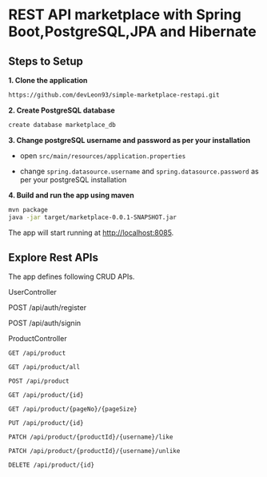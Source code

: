 #  REST API marketplace with Spring Boot,PostgreSQL,JPA and Hibernate

## Steps to Setup

**1. Clone the application**
  
 ```bash
 https://github.com/devLeon93/simple-marketplace-restapi.git
 ```
 
 **2. Create PostgreSQL database**
 ```bash
 create database marketplace_db
 ```
 
**3. Change postgreSQL username and password as per your installation**
 
+ open `src/main/resources/application.properties`

+ change `spring.datasource.username` and `spring.datasource.password` as per your postgreSQL installation

**4. Build and run the app using maven**

 ```bash
mvn package
java -jar target/marketplace-0.0.1-SNAPSHOT.jar

```

The app will start running at <http://localhost:8085>.




## Explore Rest APIs

The app defines following CRUD APIs.


UserController

  POST /api/auth/register

  POST /api/auth/signin


ProductController

    GET /api/product   
    
    GET /api/product/all
    
    POST /api/product
    
    GET /api/product/{id}
    
    GET /api/product/{pageNo}/{pageSize}
    
    PUT /api/product/{id}
    
    PATCH /api/product/{productId}/{username}/like
    
    PATCH /api/product/{productId}/{username}/unlike
    
    DELETE /api/product/{id}
    
    
  
